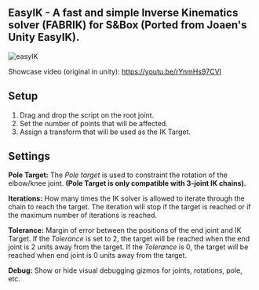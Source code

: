 ## EasyIK - A fast and simple Inverse Kinematics solver (FABRIK) for S&Box (Ported from Joaen's Unity EasyIK).
![easyIK](https://github.com/joaen/EasyIK/assets/6629861/0b5c82f5-f564-47ae-805e-99c90821ee4a)

Showcase video (original in unity): https://youtu.be/rYnmHs97CVI

## Setup
1. Drag and drop the script on the root joint.
2. Set the number of points that will be affected.
3. Assign a transform that will be used as the IK Target.

## Settings
**Pole Target:** The *Pole target* is used to constraint the rotation of the elbow/knee joint. **(Pole Target is only compatible with 3-joint IK chains).**

**Iterations:** How many times the IK solver is allowed to iterate through the chain to reach the target. The iteration will stop if the target is reached or if the maximum number of iterations is reached.

**Tolerance:** Margin of error between the positions of the end joint and IK Target. If the *Tolerance* is set to 2, the target will be reached when the end joint is 2 units away from the target. If the *Tolerance* is 0, the target will be reached when end joint is 0 units away from the target.

**Debug:** Show or hide visual debugging gizmos for joints, rotations, pole, etc. 
